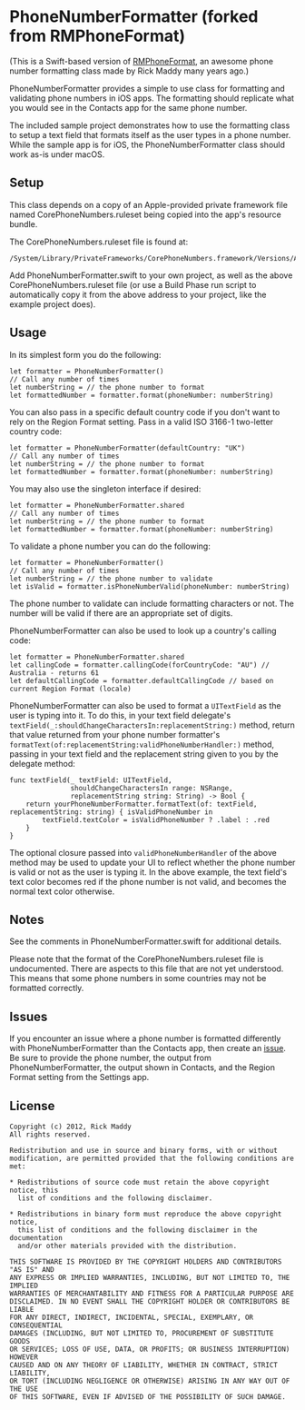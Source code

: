 # PhoneNumberFormatter (forked from RMPhoneFormat)

(This is a Swift-based version of [RMPhoneFormat](https://github.com/rmaddy/RMPhoneFormat), an awesome phone number formatting class made by Rick Maddy many years ago.)

PhoneNumberFormatter provides a simple to use class for formatting and validating phone numbers in iOS apps. The formatting should replicate what you would see in the Contacts app for the same phone number.

The included sample project demonstrates how to use the formatting class to setup a text field that formats itself as the user types in a phone number. While the sample app is for iOS, the PhoneNumberFormatter class should work as-is under macOS.

## Setup

This class depends on a copy of an Apple-provided private framework file named CorePhoneNumbers.ruleset being copied into the app's resource bundle.

The CorePhoneNumbers.ruleset file is found at:

    /System/Library/PrivateFrameworks/CorePhoneNumbers.framework/Versions/A/Resources/CorePhoneNumbers.ruleset

Add PhoneNumberFormatter.swift to your own project, as well as the above CorePhoneNumbers.ruleset file (or use a Build Phase run script to automatically copy it from the above address to your project, like the example project does).

## Usage

In its simplest form you do the following:

    let formatter = PhoneNumberFormatter()
    // Call any number of times
    let numberString = // the phone number to format
    let formattedNumber = formatter.format(phoneNumber: numberString)

You can also pass in a specific default country code if you don't want to rely on the Region Format setting. Pass in a valid ISO 3166-1 two-letter country code:

    let formatter = PhoneNumberFormatter(defaultCountry: "UK")
    // Call any number of times
    let numberString = // the phone number to format
    let formattedNumber = formatter.format(phoneNumber: numberString)

You may also use the singleton interface if desired:

    let formatter = PhoneNumberFormatter.shared
    // Call any number of times
    let numberString = // the phone number to format
    let formattedNumber = formatter.format(phoneNumber: numberString)

To validate a phone number you can do the following:

    let formatter = PhoneNumberFormatter()
    // Call any number of times
    let numberString = // the phone number to validate
    let isValid = formatter.isPhoneNumberValid(phoneNumber: numberString)
    
The phone number to validate can include formatting characters or not. The number will be valid if there are an appropriate set of digits.

PhoneNumberFormatter can also be used to look up a country's calling code:

    let formatter = PhoneNumberFormatter.shared
    let callingCode = formatter.callingCode(forCountryCode: "AU") // Australia - returns 61
    let defaultCallingCode = formatter.defaultCallingCode // based on current Region Format (locale)

PhoneNumberFormatter can also be used to format a `UITextField` as the user is typing into it. To do this, in your text field delegate's `textField(_:shouldChangeCharactersIn:replacementString:)` method, return that value returned from your phone number formatter's `formatText(of:replacementString:validPhoneNumberHandler:)` method, passing in your text field and the replacement string given to you by the delegate method:

    func textField(_ textField: UITextField,
                   shouldChangeCharactersIn range: NSRange,
                   replacementString string: String) -> Bool {
        return yourPhoneNumberFormatter.formatText(of: textField, replacementString: string) { isValidPhoneNumber in
            textField.textColor = isValidPhoneNumber ? .label : .red
        }
    }

The optional closure passed into `validPhoneNumberHandler` of the above method may be used to update your UI to reflect whether the phone number is valid or not as the user is typing it. In the above example, the text field's text color becomes red if the phone number is not valid, and becomes the normal text color otherwise.

## Notes

See the comments in PhoneNumberFormatter.swift for additional details.

Please note that the format of the CorePhoneNumbers.ruleset file is undocumented. There are aspects to this file that are not yet understood. This means that some phone numbers in some countries may not be formatted correctly.

## Issues

If you encounter an issue where a phone number is formatted differently with PhoneNumberFormatter than the Contacts app, then create an [issue](https://github.com/TylerTheCompiler/PhoneNumberFormatter/issues). Be sure to provide the phone number, the output from PhoneNumberFormatter, the output shown in Contacts, and the Region Format setting from the Settings app.

## License
    Copyright (c) 2012, Rick Maddy
    All rights reserved.

    Redistribution and use in source and binary forms, with or without
    modification, are permitted provided that the following conditions are met:

    * Redistributions of source code must retain the above copyright notice, this
      list of conditions and the following disclaimer.

    * Redistributions in binary form must reproduce the above copyright notice,
      this list of conditions and the following disclaimer in the documentation
      and/or other materials provided with the distribution.

    THIS SOFTWARE IS PROVIDED BY THE COPYRIGHT HOLDERS AND CONTRIBUTORS "AS IS" AND
    ANY EXPRESS OR IMPLIED WARRANTIES, INCLUDING, BUT NOT LIMITED TO, THE IMPLIED
    WARRANTIES OF MERCHANTABILITY AND FITNESS FOR A PARTICULAR PURPOSE ARE
    DISCLAIMED. IN NO EVENT SHALL THE COPYRIGHT HOLDER OR CONTRIBUTORS BE LIABLE
    FOR ANY DIRECT, INDIRECT, INCIDENTAL, SPECIAL, EXEMPLARY, OR CONSEQUENTIAL
    DAMAGES (INCLUDING, BUT NOT LIMITED TO, PROCUREMENT OF SUBSTITUTE GOODS
    OR SERVICES; LOSS OF USE, DATA, OR PROFITS; OR BUSINESS INTERRUPTION) HOWEVER
    CAUSED AND ON ANY THEORY OF LIABILITY, WHETHER IN CONTRACT, STRICT LIABILITY,
    OR TORT (INCLUDING NEGLIGENCE OR OTHERWISE) ARISING IN ANY WAY OUT OF THE USE
    OF THIS SOFTWARE, EVEN IF ADVISED OF THE POSSIBILITY OF SUCH DAMAGE.
